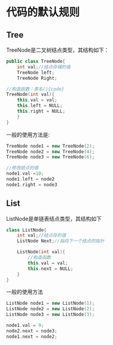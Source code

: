 <!--
 * @Descripttion: 
 * @version: 
 * @Author: Li Jiaxin
 * @Date: 2021-07-28 19:02:19
 * @LastEditors: Li Jiaxin
 * @LastEditTime: 2021-07-28 20:43:32
-->
# 代码的默认规则
## Tree
TreeNode是二叉树结点类型，其结构如下：

```C++
public class TreeNode{
    int val;//结点存储的值
    TreeNode left;
    TreeNode Right;

//构造函数：类名(){code}
TreeNode(int val){
    this.val = val;
    this.left = NULL;
    this.right = NULL;
    }
}
```

一般的使用方法是:
```C++
TreeNode node1 = new TreeNode(2);
TreeNode node2 = new TreeNode(4);
TreeNode node3 = new TreeNode(6);

//修改结点的值
node1.val =10;
node1.left = node2
node1.right = node3
```
## List
ListNode是单链表结点类型，其结构如下
```C++
class ListNode{
    int val;//结点存的值
    ListNode Next;//指向下一个结点的指针

    ListNode(int val){
        //构造函数
        this.val = val;
        this.next = NULL;
    }
}
```

一般的使用方法

```C++
ListNode node1 = new ListNode(1);
ListNode node2 = new ListNode(2);
ListNode node3 = new ListNode(3);

node1.val = 9;
node2.next = node3;
node1.next = node2;
```
